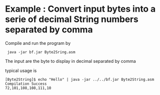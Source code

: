 # Example : Convert input bytes into a serie of decimal String numbers separated by comma

Compile and run the program by

     java -jar bf.jar Byte2Sring.asm
    
The input are the byte to display in decimal separated by comma

typical usage is

    [Byte2String]$ echo "Hello" | java -jar ../../bf.jar Byte2String.asm 
    Compilation Success
    72,101,108,108,111,10  

  